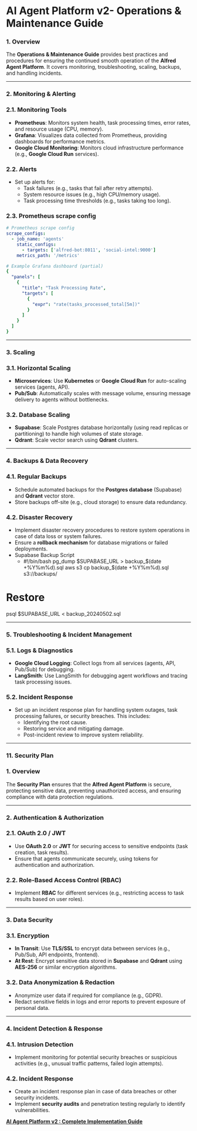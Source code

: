 # AI Agent Platform v2- Operations & Maintenance Guide

### **1. Overview**

The **Operations & Maintenance Guide** provides best practices and procedures for ensuring the continued smooth operation of the **Alfred Agent Platform**. It covers monitoring, troubleshooting, scaling, backups, and handling incidents.

---

### **2. Monitoring & Alerting**

### **2.1. Monitoring Tools**

- **Prometheus**: Monitors system health, task processing times, error rates, and resource usage (CPU, memory).
- **Grafana**: Visualizes data collected from Prometheus, providing dashboards for performance metrics.
- **Google Cloud Monitoring**: Monitors cloud infrastructure performance (e.g., **Google Cloud Run** services).

### **2.2. Alerts**

- Set up alerts for:
    - Task failures (e.g., tasks that fail after retry attempts).
    - System resource issues (e.g., high CPU/memory usage).
    - Task processing time thresholds (e.g., tasks taking too long).

### **2.3. P**rometheus scrape config

```yaml
# Prometheus scrape config
scrape_configs:
  - job_name: 'agents'
    static_configs:
      - targets: ['alfred-bot:8011', 'social-intel:9000']
    metrics_path: '/metrics'

# Example Grafana dashboard (partial)
{
  "panels": [
    {
      "title": "Task Processing Rate",
      "targets": [
        {
          "expr": "rate(tasks_processed_total[5m])"
        }
      ]
    }
  ]
}
```

---

### **3. Scaling**

### **3.1. Horizontal Scaling**

- **Microservices**: Use **Kubernetes** or **Google Cloud Run** for auto-scaling services (agents, API).
- **Pub/Sub**: Automatically scales with message volume, ensuring message delivery to agents without bottlenecks.

### **3.2. Database Scaling**

- **Supabase**: Scale Postgres database horizontally (using read replicas or partitioning) to handle high volumes of state storage.
- **Qdrant**: Scale vector search using **Qdrant** clusters.

---

### **4. Backups & Data Recovery**

### **4.1. Regular Backups**

- Schedule automated backups for the **Postgres database** (Supabase) and **Qdrant** vector store.
- Store backups off-site (e.g., cloud storage) to ensure data redundancy.

### **4.2. Disaster Recovery**

- Implement disaster recovery procedures to restore system operations in case of data loss or system failures.
- Ensure a **rollback mechanism** for database migrations or failed deployments.
- Supabase Backup Script
    - #!/bin/bash
    pg_dump $SUPABASE_URL > backup_$(date +%Y%m%d).sql
    aws s3 cp backup_$(date +%Y%m%d).sql s3://backups/

# Restore

psql $SUPABASE_URL < backup_20240502.sql

---

### **5. Troubleshooting & Incident Management**

### **5.1. Logs & Diagnostics**

- **Google Cloud Logging**: Collect logs from all services (agents, API, Pub/Sub) for debugging.
- **LangSmith**: Use LangSmith for debugging agent workflows and tracing task processing issues.

### **5.2. Incident Response**

- Set up an incident response plan for handling system outages, task processing failures, or security breaches. This includes:
    - Identifying the root cause.
    - Restoring service and mitigating damage.
    - Post-incident review to improve system reliability.

---

### **11. Security Plan**

### **1. Overview**

The **Security Plan** ensures that the **Alfred Agent Platform** is secure, protecting sensitive data, preventing unauthorized access, and ensuring compliance with data protection regulations.

---

### **2. Authentication & Authorization**

### **2.1. OAuth 2.0 / JWT**

- Use **OAuth 2.0** or **JWT** for securing access to sensitive endpoints (task creation, task results).
- Ensure that agents communicate securely, using tokens for authentication and authorization.

### **2.2. Role-Based Access Control (RBAC)**

- Implement **RBAC** for different services (e.g., restricting access to task results based on user roles).

---

### **3. Data Security**

### **3.1. Encryption**

- **In Transit**: Use **TLS/SSL** to encrypt data between services (e.g., Pub/Sub, API endpoints, frontend).
- **At Rest**: Encrypt sensitive data stored in **Supabase** and **Qdrant** using **AES-256** or similar encryption algorithms.

### **3.2. Data Anonymization & Redaction**

- Anonymize user data if required for compliance (e.g., GDPR).
- Redact sensitive fields in logs and error reports to prevent exposure of personal data.

---

### **4. Incident Detection & Response**

### **4.1. Intrusion Detection**

- Implement monitoring for potential security breaches or suspicious activities (e.g., unusual traffic patterns, failed login attempts).

### **4.2. Incident Response**

- Create an incident response plan in case of data breaches or other security incidents.
- Implement **security audits** and penetration testing regularly to identify vulnerabilities.

[**AI Agent Platform v2 : Complete Implementation Guide**](AI%20Agent%20Platform%20v2%20Complete%20Implementation%20Guide%201e8b4fd21ff080c1b742d3a910855ef1.md)
